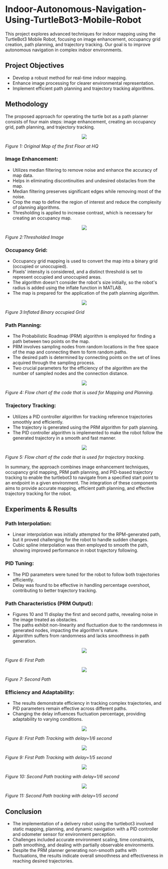 # Indoor-Autonomous-Navigation-Using-TurtleBot3-Mobile-Robot 

This project explores advanced techniques for indoor mapping using the TurtleBot3 Mobile Robot, focusing on image enhancement, occupancy grid creation, path planning, and trajectory tracking. Our goal is to improve autonomous navigation in complex indoor environments.

## Project Objectives
* Develop a robust method for real-time indoor mapping.
* Enhance image processing for clearer environmental representation.
* Implement efficient path planning and trajectory tracking algorithms.

## Methodology
The proposed approach for operating the turtle bot as a path planner consists of four main steps: image enhancement, creating an occupancy grid, path planning, and trajectory tracking.
<p align="center">
<img src="Figures/original_map.JPG"/>
</p>
  <em>Figure 1:  Original Map of the first Floor at HQ </em>
<!-- <p align="center">
</p> -->


### Image Enhancement:

* Utilizes median filtering to remove noise and enhance the accuracy of map data.
* Helps in eliminating discontinuities and undesired obstacles from the map.
* Median filtering preserves significant edges while removing most of the noise.
* Crop the map to define the region of interest and reduce the complexity of planning algorithms.
* Thresholding is applied to increase contrast, which is necessary for creating an occupancy map.
<p align="center">
<img src="Figures/Thresholded.JPG" />
</p>
  <em>Figure 2:Thresholded Image </em>
<!-- <p align="center">
</p> -->

### Occupancy Grid:

*  Occupancy grid mapping is used to convert the map into a binary grid (occupied or unoccupied).
* Pixels' intensity is considered, and a distinct threshold is set to represent occupied and unoccupied areas.
* The algorithm doesn't consider the robot's size initially, so the robot's radius is added using the inflate function in MATLAB.
* The map is prepared for the application of the path planning algorithm.

<p align="center">
<img src="Figures/Binary_Occupancy_Map.JPG" />
</p>
  <em>Figure 3:Inflated Binary occupied Grid </em>
<!-- <p align="center">
</p> -->

### Path Planning:

* The Probabilistic Roadmap (PRM) algorithm is employed for finding a path between two points on the map.
* PRM involves sampling nodes from random locations in the free space of the map and connecting them to form random paths.
* The desired path is determined by connecting points on the set of lines acquired through the sampling process.
* Two crucial parameters for the efficiency of the algorithm are the number of sampled nodes and the connection distance.

<p align="center">
<img src="Figures/planning.png"  />
</p>
  <em> Figure 4: Flow chart of the code that is used for Mapping and Planning. </em>
<!-- <p align="center">
</p> -->

### Trajectory Tracking:

* Utilizes a PID controller algorithm for tracking reference trajectories smoothly and efficiently.
* The trajectory is generated using the PRM algorithm for path planning.
* The PID controller algorithm is implemented to make the robot follow the generated trajectory in a smooth and fast manner.

<p align="center">
<img src="Figures/trajectory-tracking.png" />
</p>
  <em>Figure 5: Flow chart of the code that is used for trajectory tracking. </em>
<!-- <p align="center">
</p> -->

In summary, the approach combines image enhancement techniques, occupancy grid mapping, PRM path planning, and PID-based trajectory tracking to enable the turtlebot3 to navigate from a specified start point to an endpoint in a given environment. The integration of these components aims to provide accurate mapping, efficient path planning, and effective trajectory tracking for the robot.


## Experiments & Results

### Path Interpolation:

- Linear interpolation was initially attempted for the RPM-generated path, but it proved challenging for the robot to handle sudden changes.
- Cubic spline interpolation was then employed to smooth the path, showing improved performance in robot trajectory following.
### PID Tuning:

- The PID parameters were tuned for the robot to follow both trajectories efficiently.
- Delay was found to be effective in handling percentage overshoot, contributing to better trajectory tracking.
### Path Characteristics (PRM Output):

- Figures 10 and 11 display the first and second paths, revealing noise in the image treated as obstacles.
- The paths exhibit non-linearity and fluctuation due to the randomness in generated nodes, impacting the algorithm's nature.
- Algorithm suffers from randomness and lacks smoothness in path generation.
<p align="center">
<img src="Figures/First_Path.JPG" />
</p>
  <em>Figure 6:  First Path</em>
<!-- <p align="center">
</p> -->

<p align="center">
<img src="Figures/Second Path.JPG" />
</p>
  <em>Figure 7:  Second Path </em>
<!-- <p align="center">
</p> -->

### Efficiency and Adaptability:

- The results demonstrate efficiency in tracking complex trajectories, and PID parameters remain effective across different paths.
- Changing the delay influences fluctuation percentage, providing adaptability to varying conditions.

<p align="center">
<img src="Figures/trajectory_tracking_delay_1_6.JPG" />
</p>
  <em>Figure 8:  First Path Tracking with delay=1/6 second </em>
<!-- <p align="center">
</p> -->
<p align="center">
<img src="Figures/trajectory_tracking_delay_1_5.JPG" />
</p>
  <em>Figure 9: First Path Tracking with delay=1/5 second</em>
<!-- <p align="center">
</p> -->
<p align="center">
<img src="Figures/first_path_trajectory_tracking_delay_1_6.JPG" />
</p>
  <em>Figure 10: Second Path tracking with delay=1/6 second </em>
<!-- <p align="center">
</p> -->
<p align="center">
<img src="Figures/second_path_trajectory_tracking_delay_1_5.JPG" />
</p>
  <em>Figure 11:  Second Path tracking with delay=1/5 second </em>
<!-- <p align="center">
</p> -->


## Conclusion
- The implementation of a delivery robot using the turtlebot3 involved static mapping, planning, and dynamic navigation with a PID controller and odometer sensor for environment perception.
- Challenges included accurate environment scaling, time constraints, path smoothing, and dealing with partially observable environments.
- Despite the PRM planner generating non-smooth paths with fluctuations, the results indicate overall smoothness and effectiveness in reaching desired trajectories.

